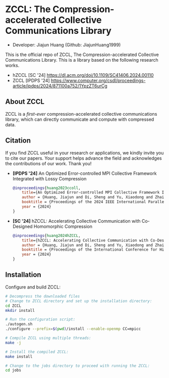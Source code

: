 # ZCCL: The Compression-accelerated Collective Communications Library

* Developer: Jiajun Huang (Github: JiajunHuang1999)

This is the official repo of ZCCL, The Compression-accelerated Collective Communications Library. This is a library based on the following research works.

* hZCCL [SC '24] https://dl.acm.org/doi/10.1109/SC41406.2024.00110
* ZCCL [IPDPS '24] https://www.computer.org/csdl/proceedings-article/ipdps/2024/871100a752/1YpzZT6urCg

## About ZCCL

ZCCL is a *first-ever* compression-accelerated collective communications library, which can directly communicate and compute with compressed data.

## Citation

If you find ZCCL useful in your research or applications, we kindly invite you to cite our papers. Your support helps advance the field and acknowledges the contributions of our work. Thank you!

- **[IPDPS '24]** An Optimized Error-controlled MPI Collective Framework Integrated with Lossy Compression
    ```bibtex
    @inproceedings{huang2023ccoll,
        title={An Optimized Error-controlled MPI Collective Framework Integrated with Lossy Compression},
        author = {Huang, Jiajun and Di, Sheng and Yu, Xiaodong and Zhai, Yujia and Liu, Jinyang and Jian, Zizhe and Liang, Xin and Zhao, Kai and Lu, Xiaoyi and Chen, Zizhong and Cappello, Franck and Guo, Yanfei and Thakur, Rajeev},
        booktitle = {Proceedings of the 2024 IEEE International Parallel and Distributed Processing Symposium (IPDPS)},
        year = {2024}
    }
    ```

- **[SC '24]** hZCCL: Accelerating Collective Communication with Co-Designed Homomorphic Compression
    ```bibtex
    @inproceedings{huang2024hZCCL,
        title={hZCCL: Accelerating Collective Communication with Co-Designed Homomorphic Compression},
        author = {Huang, Jiajun and Di, Sheng and Yu, Xiaodong and Zhai, Yujia and Zhang, Zhaorui and Liu, Jinyang and Lu, Xiaoyi and Raffenetti, Ken and Zhou, Hui and Zhao, Kai and Chen, Zizhong and Cappello, Franck and Guo, Yanfei and Thakur, Rajeev},
        booktitle = {Proceedings of the International Conference for High Performance Computing, Networking, Storage, and Analysis},
        year = {2024}
    }
    ```

## Installation
Configure and build ZCCL:
```bash
# Decompress the downloaded files
# Change to ZCCL directory and set up the installation directory:
cd ZCCL
mkdir install

# Run the configuration script:
./autogen.sh
./configure --prefix=$(pwd)/install --enable-openmp CC=mpicc

# Compile ZCCL using multiple threads:
make -j

# Install the compiled ZCCL:
make install

# Change to the jobs directory to proceed with running the ZCCL:
cd jobs
```